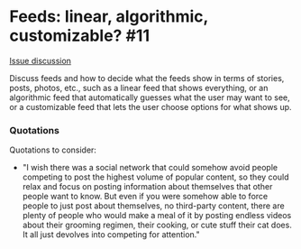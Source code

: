 # Feeds: linear, algorithmic, customizable? #11

[Issue discussion](https://github.com/joelparkerhenderson/social_network_plan/issues/11)

Discuss feeds and how to decide what the feeds show in terms of stories, posts, photos, etc., such as a linear feed that shows everything, or an algorithmic feed that automatically guesses what the user may want to see, or a customizable feed that lets the user choose options for what shows up.

### Quotations

Quotations to consider:

* "I wish there was a social network that could somehow avoid people competing to post the highest volume of popular content, so they could relax and focus on posting information about themselves that other people want to know. But even if you were somehow able to force people to just post about themselves, no third-party content, there are plenty of people who would make a meal of it by posting endless videos about their grooming regimen, their cooking, or cute stuff their cat does. It all just devolves into competing for attention."
